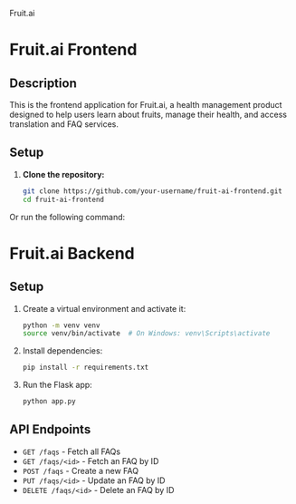 Fruit.ai

# Fruit.ai Frontend

## Description

This is the frontend application for Fruit.ai, a health management product designed to help users learn about fruits, manage their health, and access translation and FAQ services.

## Setup

1. **Clone the repository:**

   ```bash
   git clone https://github.com/your-username/fruit-ai-frontend.git
   cd fruit-ai-frontend

Or run the following command:




# Fruit.ai Backend

## Setup

1. Create a virtual environment and activate it:

    ```bash
    python -m venv venv
    source venv/bin/activate  # On Windows: venv\Scripts\activate
    ```

2. Install dependencies:

    ```bash
    pip install -r requirements.txt
    ```

3. Run the Flask app:

    ```bash
    python app.py
    ```

## API Endpoints

- `GET /faqs` - Fetch all FAQs
- `GET /faqs/<id>` - Fetch an FAQ by ID
- `POST /faqs` - Create a new FAQ
- `PUT /faqs/<id>` - Update an FAQ by ID
- `DELETE /faqs/<id>` - Delete an FAQ by ID
